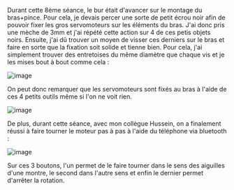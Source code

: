 Durant cette 8ème séance, le bur était d'avancer sur le montage du bras+pince. Pour cela, je devais percer une sorte de petit écrou noir afin de pouvoir fixer les gros servomoteurs sur les éléments du bras. J'ai donc pris une mèche de 3mm et j'ai répété cette action sur 4 de ces petis objets noirs. Ensuite, j'ai dû trouver un moyen de visser ces derniers sur le bras et faire en sorte que la fixation soit solide et tienne bien. Pour cela, j'ai simplement trouver des entretoises du même diamètre que chaque vis et je les mises bout à bout comme cela : 

![image](https://github.com/hbtounes/projet-Arduino-Bentounes-Cayla/assets/134288995/c0845093-3cfc-4bcb-a458-7eef2d4425d7)

On peut donc remarquer que les servomoteurs sont fixés au bras à l'aide de ces 4 petits outils même si l'on ne voit rien.

![image](https://github.com/hbtounes/projet-Arduino-Bentounes-Cayla/assets/134288995/67ff4921-8dec-4a63-ab14-726ef22ca5bd)

De plus, durant cette séance, avec mon collègue Hussein, on a finalement réussi à faire tourner le moteur pas à pas à l'aide du téléphone via bluetooth :

![image](https://github.com/hbtounes/projet-Arduino-Bentounes-Cayla/assets/134288995/6b596f5a-e23a-4f58-99c8-d1d18a448135)

Sur ces 3 boutons, l'un permet de le faire tourner dans le sens des aiguilles d'une montre, le second dans l'autre sens et enfin le dernier permet d'arrêter la rotation.
